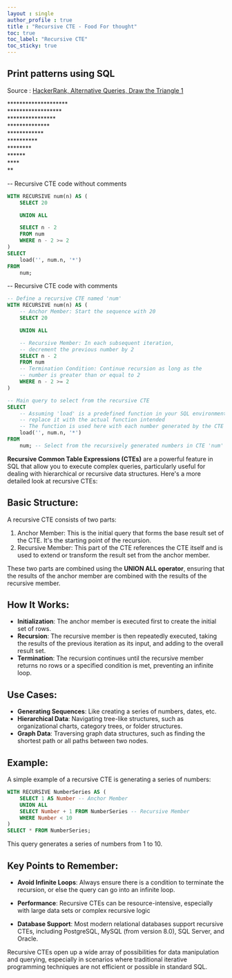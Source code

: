 ```yaml
---
layout : single  
author_profile : true
title : "Recursive CTE - Food For thought"
toc: true
toc_label: "Recursive CTE"
toc_sticky: true
---
```

  
## Print patterns using SQL  
  
Source : [HackerRank, Alternative Queries, Draw the Triangle 1](https://www.hackerrank.com/challenges/draw-the-triangle-1/problem?)  
  
\********************  
\******************  
\****************  
\**************  
\************  
\**********  
\********  
\******  
\****  
\**


-- Recursive CTE code without comments
```sql
WITH RECURSIVE num(n) AS (
    SELECT 20 

    UNION ALL

    SELECT n - 2
    FROM num
    WHERE n - 2 >= 2
)
SELECT 
    load('', num.n, '*')
FROM 
    num;
```  
  
-- Recursive CTE code with comments
  
```sql
-- Define a recursive CTE named 'num'
WITH RECURSIVE num(n) AS (
    -- Anchor Member: Start the sequence with 20
    SELECT 20 

    UNION ALL

    -- Recursive Member: In each subsequent iteration, 
    -- decrement the previous number by 2
    SELECT n - 2
    FROM num
    -- Termination Condition: Continue recursion as long as the 
    -- number is greater than or equal to 2
    WHERE n - 2 >= 2
)

-- Main query to select from the recursive CTE
SELECT 
    -- Assuming 'load' is a predefined function in your SQL environment; 
    -- replace it with the actual function intended
    -- The function is used here with each number generated by the CTE
    load('', num.n, '*')
FROM 
    num; -- Select from the recursively generated numbers in CTE 'num'
```  

**Recursive Common Table Expressions (CTEs)** are a powerful feature in SQL that allow you to execute complex queries, particularly useful for dealing with hierarchical or recursive data structures. Here's a more detailed look at recursive CTEs:  

## Basic Structure:
A recursive CTE consists of two parts:
1. Anchor Member: This is the initial query that forms the base result set of the CTE. It's the starting point of the recursion.
2. Recursive Member: This part of the CTE references the CTE itself and is used to extend or transform the result set from the anchor member.
   
These two parts are combined using the **UNION ALL operator**, ensuring that the results of the anchor member are combined with the results of the recursive member.
  
## How It Works:
- **Initialization**: The anchor member is executed first to create the initial set of rows.
- **Recursion**: The recursive member is then repeatedly executed, taking the results of the previous iteration as its input, and adding to the overall result set.
- **Termination**: The recursion continues until the recursive member returns no rows or a specified condition is met, preventing an infinite loop.

## Use Cases:
- **Generating Sequences**: Like creating a series of numbers, dates, etc.
- **Hierarchical Data**: Navigating tree-like structures, such as organizational charts, category trees, or folder structures.
- **Graph Data**: Traversing graph data structures, such as finding the shortest path or all paths between two nodes.
  
## Example:
A simple example of a recursive CTE is generating a series of numbers:

```sql
WITH RECURSIVE NumberSeries AS (
    SELECT 1 AS Number -- Anchor Member
    UNION ALL
    SELECT Number + 1 FROM NumberSeries -- Recursive Member
    WHERE Number < 10
)
SELECT * FROM NumberSeries;
```

This query generates a series of numbers from 1 to 10.

## Key Points to Remember:
- **Avoid Infinite Loops**: Always ensure there is a condition to terminate the recursion, or else the query can go into an infinite loop.  

- **Performance**: Recursive CTEs can be resource-intensive, especially with large data sets or complex recursive logic
- **Database Support**: Most modern relational databases support recursive CTEs, including PostgreSQL, MySQL (from version 8.0), SQL Server, and Oracle.  
  
Recursive CTEs open up a wide array of possibilities for data manipulation and querying, especially in scenarios where traditional iterative programming techniques are not efficient or possible in standard SQL.



